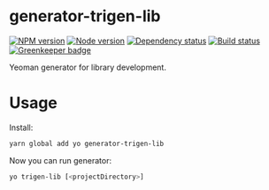# generator-trigen-lib

[![NPM version][npm]][npm-url]
[![Node version][node]][node-url]
[![Dependency status][deps]][deps-url]
[![Build status][build]][build-url]
[![Greenkeeper badge][greenkeeper]][greenkeeper-url]

[npm]: https://img.shields.io/npm/v/generator-trigen-lib.svg
[npm-url]: https://www.npmjs.com/package/generator-trigen-lib

[node]: https://img.shields.io/node/v/generator-trigen-lib.svg
[node-url]: https://nodejs.org

[deps]: https://david-dm.org/TrigenSoftware/generator-trigen-lib.svg
[deps-url]: https://david-dm.org/TrigenSoftware/generator-trigen-lib

[build]: http://img.shields.io/travis/com/TrigenSoftware/generator-trigen-lib.svg
[build-url]: https://travis-ci.com/TrigenSoftware/generator-trigen-lib

[greenkeeper]: https://badges.greenkeeper.io/TrigenSoftware/generator-trigen-lib.svg
[greenkeeper-url]: https://greenkeeper.io/

Yeoman generator for library development.

# Usage

Install:

```bash
yarn global add yo generator-trigen-lib
```

Now you can run generator:

```bash
yo trigen-lib [<projectDirectory>]
```
